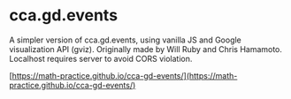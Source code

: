 # cca.gd.events

A simpler version of cca.gd.events, using vanilla JS and Google visualization API (gviz). Originally made by Will Ruby and Chris Hamamoto. Localhost requires server to avoid CORS violation.

[https://math-practice.github.io/cca-gd-events/](https://math-practice.github.io/cca-gd-events/)